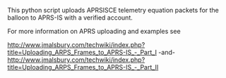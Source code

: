 This python script uploads APRSISCE telemetry equation packets for the
balloon to APRS-IS with a verified account.

For more information on APRS uploading and examples see

http://www.jmalsbury.com/techwiki/index.php?title=Uploading_ARPS_Frames_to_APRS-IS_-_Part_I
-and-
http://www.jmalsbury.com/techwiki/index.php?title=Uploading_ARPS_Frames_to_APRS-IS_-_Part_II

